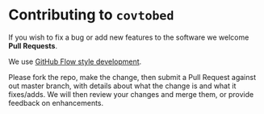 # Contributing to `covtobed`

If you wish to fix a bug or add new features to the software we welcome **Pull Requests**. 

We use [GitHub Flow style development](https://guides.github.com/introduction/flow/). 

Please fork the repo, make the change, then submit a Pull Request against out master branch, with details about what the change is and what it fixes/adds. 
We will then review your changes and merge them, or provide feedback on enhancements.

